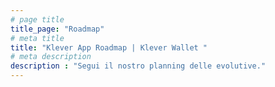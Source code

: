 ```yaml
---
# page title
title_page: "Roadmap"
# meta title
title: "Klever App Roadmap | Klever Wallet "
# meta description
description : "Segui il nostro planning delle evolutive."
---
```


